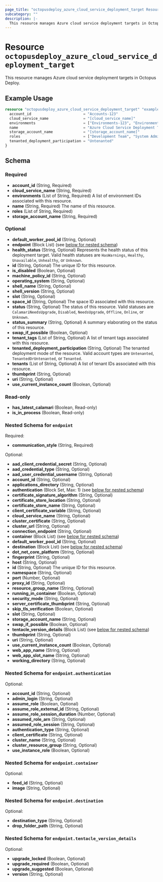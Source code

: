 ```yaml
---
page_title: "octopusdeploy_azure_cloud_service_deployment_target Resource - terraform-provider-octopusdeploy"
subcategory: ""
description: |-
  This resource manages Azure cloud service deployment targets in Octopus Deploy.
---
```


# Resource `octopusdeploy_azure_cloud_service_deployment_target`

This resource manages Azure cloud service deployment targets in Octopus Deploy.

## Example Usage

```terraform
resource "octopusdeploy_azure_cloud_service_deployment_target" "example" {
  account_id                        = "Accounts-123"
  cloud_service_name                = "[cloud_service_name]"
  environments                      = ["Environments-123", "Environment-321"]
  name                              = "Azure Cloud Service Deployment Target (OK to Delete)"
  storage_account_name              = "[storage_account_name]"
  roles                             = ["Development Team", "System Administrators"]
  tenanted_deployment_participation = "Untenanted"
}
```

## Schema

### Required

- **account_id** (String, Required)
- **cloud_service_name** (String, Required)
- **environments** (List of String, Required) A list of environment IDs associated with this resource.
- **name** (String, Required) The name of this resource.
- **roles** (List of String, Required)
- **storage_account_name** (String, Required)

### Optional

- **default_worker_pool_id** (String, Optional)
- **endpoint** (Block List) (see [below for nested schema](#nestedblock--endpoint))
- **health_status** (String, Optional) Represents the health status of this deployment target. Valid health statuses are `HasWarnings`, `Healthy`, `Unavailable`, `Unhealthy`, or `Unknown`.
- **id** (String, Optional) The unique ID for this resource.
- **is_disabled** (Boolean, Optional)
- **machine_policy_id** (String, Optional)
- **operating_system** (String, Optional)
- **shell_name** (String, Optional)
- **shell_version** (String, Optional)
- **slot** (String, Optional)
- **space_id** (String, Optional) The space ID associated with this resource.
- **status** (String, Optional) The status of this resource. Valid statuses are `CalamariNeedsUpgrade`, `Disabled`, `NeedsUpgrade`, `Offline`, `Online`, or `Unknown`.
- **status_summary** (String, Optional) A summary elaborating on the status of this resource.
- **swap_if_possible** (Boolean, Optional)
- **tenant_tags** (List of String, Optional) A list of tenant tags associated with this resource.
- **tenanted_deployment_participation** (String, Optional) The tenanted deployment mode of the resource. Valid account types are `Untenanted`, `TenantedOrUntenanted`, or `Tenanted`.
- **tenants** (List of String, Optional) A list of tenant IDs associated with this resource.
- **thumbprint** (String, Optional)
- **uri** (String, Optional)
- **use_current_instance_count** (Boolean, Optional)

### Read-only

- **has_latest_calamari** (Boolean, Read-only)
- **is_in_process** (Boolean, Read-only)

<a id="nestedblock--endpoint"></a>
### Nested Schema for `endpoint`

Required:

- **communication_style** (String, Required)

Optional:

- **aad_client_credential_secret** (String, Optional)
- **aad_credential_type** (String, Optional)
- **aad_user_credential_username** (String, Optional)
- **account_id** (String, Optional)
- **applications_directory** (String, Optional)
- **authentication** (Block Set, Max: 1) (see [below for nested schema](#nestedblock--endpoint--authentication))
- **certificate_signature_algorithm** (String, Optional)
- **certificate_store_location** (String, Optional)
- **certificate_store_name** (String, Optional)
- **client_certificate_variable** (String, Optional)
- **cloud_service_name** (String, Optional)
- **cluster_certificate** (String, Optional)
- **cluster_url** (String, Optional)
- **connection_endpoint** (String, Optional)
- **container** (Block List) (see [below for nested schema](#nestedblock--endpoint--container))
- **default_worker_pool_id** (String, Optional)
- **destination** (Block List) (see [below for nested schema](#nestedblock--endpoint--destination))
- **dot_net_core_platform** (String, Optional)
- **fingerprint** (String, Optional)
- **host** (String, Optional)
- **id** (String, Optional) The unique ID for this resource.
- **namespace** (String, Optional)
- **port** (Number, Optional)
- **proxy_id** (String, Optional)
- **resource_group_name** (String, Optional)
- **running_in_container** (Boolean, Optional)
- **security_mode** (String, Optional)
- **server_certificate_thumbprint** (String, Optional)
- **skip_tls_verification** (Boolean, Optional)
- **slot** (String, Optional)
- **storage_account_name** (String, Optional)
- **swap_if_possible** (Boolean, Optional)
- **tentacle_version_details** (Block List) (see [below for nested schema](#nestedblock--endpoint--tentacle_version_details))
- **thumbprint** (String, Optional)
- **uri** (String, Optional)
- **use_current_instance_count** (Boolean, Optional)
- **web_app_name** (String, Optional)
- **web_app_slot_name** (String, Optional)
- **working_directory** (String, Optional)

<a id="nestedblock--endpoint--authentication"></a>
### Nested Schema for `endpoint.authentication`

Optional:

- **account_id** (String, Optional)
- **admin_login** (String, Optional)
- **assume_role** (Boolean, Optional)
- **assume_role_external_id** (String, Optional)
- **assume_role_session_duration** (Number, Optional)
- **assumed_role_arn** (String, Optional)
- **assumed_role_session** (String, Optional)
- **authentication_type** (String, Optional)
- **client_certificate** (String, Optional)
- **cluster_name** (String, Optional)
- **cluster_resource_group** (String, Optional)
- **use_instance_role** (Boolean, Optional)


<a id="nestedblock--endpoint--container"></a>
### Nested Schema for `endpoint.container`

Optional:

- **feed_id** (String, Optional)
- **image** (String, Optional)


<a id="nestedblock--endpoint--destination"></a>
### Nested Schema for `endpoint.destination`

Optional:

- **destination_type** (String, Optional)
- **drop_folder_path** (String, Optional)


<a id="nestedblock--endpoint--tentacle_version_details"></a>
### Nested Schema for `endpoint.tentacle_version_details`

Optional:

- **upgrade_locked** (Boolean, Optional)
- **upgrade_required** (Boolean, Optional)
- **upgrade_suggested** (Boolean, Optional)
- **version** (String, Optional)


